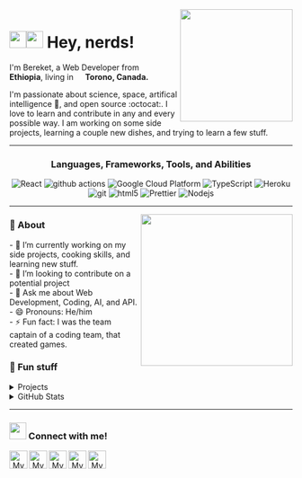 <img align='right' src='https://user-images.githubusercontent.com/5713670/87202985-820dcb80-c2b6-11ea-9f56-7ec461c497c3.gif' width='200"'>

<h1><img src="https://media.giphy.com/media/hvRJCLFzcasrR4ia7z/giphy.gif" width="30"><img src="https://emojis.slackmojis.com/emojis/images/1531849430/4246/blob-sunglasses.gif?1531849430" width= "30"> Hey, nerds!</h1>
<p>I'm Bereket, a Web Developer from <img src="https://e7.pngegg.com/pngimages/54/55/png-clipart-regions-of-ethiopia-flag-of-ethiopia-ethiopian-empire-transitional-government-of-ethiopia-china-flag-miscellaneous-flag.png" width="13"/> <b>Ethiopia</b>, living in <img src="https://www.pinclipart.com/picdir/big/375-3753907_brought-to-you-by-canada-flag-png-icon.png" width="13"/> <b>Torono, Canada.</b> </p>
<p>I'm passionate about science, space, artifical intelligence 🐍, and open source :octocat:. I love to learn and contribute in any and every possible way. I am working on some side projects, learning a couple new dishes, and trying to learn a few stuff.</p>

---

<h3 align="center"
<h3>Languages, Frameworks, Tools, and Abilities</h3>

<p align="center"
<p>
  <img alt="React" src="https://img.shields.io/badge/-React-45b8d8?style=flat-square&logo=react&logoColor=white" />
  <img alt="github actions" src="https://img.shields.io/badge/-Github_Actions-2088FF?style=flat-square&logo=github-actions&logoColor=white" />
  <img alt="Google Cloud Platform" src="https://img.shields.io/badge/-Google_Cloud_Platform-1a73e8?style=flat-square&logo=google-cloud&logoColor=white" />
  <img alt="TypeScript" src="https://img.shields.io/badge/-TypeScript-007ACC?style=flat-square&logo=typescript&logoColor=white" />
  <img alt="Heroku" src="https://img.shields.io/badge/-Heroku-430098?style=flat-square&logo=heroku&logoColor=white" />
  <img alt="git" src="https://img.shields.io/badge/-Git-F05032?style=flat-square&logo=git&logoColor=white" />
  <img alt="html5" src="https://img.shields.io/badge/-HTML5-E34F26?style=flat-square&logo=html5&logoColor=white" />
  <img alt="Prettier" src="https://img.shields.io/badge/-Prettier-F7B93E?style=flat-square&logo=prettier&logoColor=white" />
  <img alt="Nodejs" src="https://img.shields.io/badge/-Nodejs-43853d?style=flat-square&logo=Node.js&logoColor=white" />
</p>

---

<img align='right' src="https://i.ibb.co/9tz2sZm/bitmoji-1.png" width='270"'>

<h3> 🧐 About</h3>
- 🌱 I’m currently working on my side projects, cooking skills, and learning new stuff. <br>
- 👯 I’m looking to contribute on a potential project <br>
- 💬 Ask me about Web Development, Coding, AI, and API. <br>
- 😄 Pronouns: He/him <br>
- ⚡ Fun fact: I was the team captain of a coding team, that created games. <br> 

<h3>🚀 Fun stuff</h3>

<details><summary> Projects</summary>
<p>    
	
[![ReadMe Card](https://github-readme-stats.vercel.app/api/pin/?username=bereketsemagn&repo=bereketsemagn)](https://github.com/bereketsemagn/bereketsemagn)  <br>
[![ReadMe Card](https://github-readme-stats.vercel.app/api/pin/?username=bereketsemagn&repo=site)](https://github.com/bereketsemagn/site)
[![ReadMe Card](https://github-readme-stats.vercel.app/api/pin/?username=bereketsemagn&repo=text-file-reader-api)](https://github.com/bereketsemagn/text-file-reader-api)
[![ReadMe Card](https://github-readme-stats.vercel.app/api/pin/?username=bereketsemagn&repo=devfolios)](https://github.com/bereketsemagn/devfolios)

</p>
</details>

<details><summary> GitHub Stats</summary>
<p>    
	
[![Anurag's github stats](https://github-readme-stats.vercel.app/api?username=bereketsemagn)](https://github.com/anuraghazra/github-readme-stats)

</p>
</details>

---

<h3><img src="https://media.giphy.com/media/LnQjpWaON8nhr21vNW/giphy.gif" width="30"> Connect with me!</h3>

<p align="center">
<a href="https://github.com/bereketsemagn">
	<img width="32" align="left"
		 alt="My GitHub profile"
		 src="https://cdn.jsdelivr.net/npm/simple-icons@v3/icons/github.svg">
</a>
<a href="https://medium.com/@semagnbereket">
	<img width="32" align="left"
		 alt="My Medium profile"
		 src="https://cdn.jsdelivr.net/npm/simple-icons@v3/icons/medium.svg">
</a>
	<a href="mailto:bsemagn.dev@gmail.com">
	<img width="32" align="left"
		 alt="My GMail profile"
		 src="https://cdn.jsdelivr.net/npm/simple-icons@v3/icons/gmail.svg">
</a>
	<a href="https://stackoverflow.com/users/14000278/bereket-semagn">
	<img width="32" align="left"
		 alt="My StackOverflow Profile"
		 src="https://cdn.jsdelivr.net/npm/simple-icons@v3/icons/stackoverflow.svg">
</a>
		<a href="https://leetcode.com/bereketsemagn" target="_blank">
	<img width="32" align="left"
		 alt="My LeetCode Profile"
		 src="https://cdn.jsdelivr.net/npm/simple-icons@v3/icons/leetcode.svg">
</a>

  </p>
 
